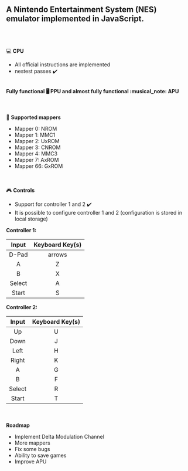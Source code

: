 <b><h2>A Nintendo Entertainment System (NES) emulator implemented in JavaScript.</h2></b>

<br><br>

 💻 <b>CPU</b>
  - All official instructions are implemented
  - nestest passes :heavy_check_mark:

<br>
<b>Fully functional 🖥️ PPU and almost fully functional :musical_note: APU</b>
<br><br><br>

🔌 <b>Supported mappers</b>
  - Mapper 0: NROM
  - Mapper 1: MMC1
  - Mapper 2: UxROM
  - Mapper 3: CNROM
  - Mapper 4: MMC3
  - Mapper 7: AxROM
  - Mapper 66: GxROM

<br><br>
:video_game: <b>Controls</b>
- Support for controller 1 and 2 :heavy_check_mark:
- It is possible to configure controller 1 and 2 (configuration is stored in local storage)


<b>Controller 1:</b>
  
 | Input	| Keyboard Key(s) | 
 | :----: | :------------: | 
 | D-Pad	| arrows          |
 | A     |	Z               |
 | B	    | X               |
 | Select|	A               |
 | Start	| S            |

 <b>Controller 2:</b>
  
 | Input	| Keyboard Key(s) | 
 | :----: | :------------: | 
 | Up    	| U          |
 | Down    	| J          |
| Left    	| H          |
| Right    	| K          |
 | A     |	G               |
 | B	    | F               |
 | Select|	R               |
 | Start	| T            |

<br><br>
<b>Roadmap</b>
  - Implement Delta Modulation Channel
  - More mappers
  - Fix some bugs
  - Ability to save games
  - Improve APU


